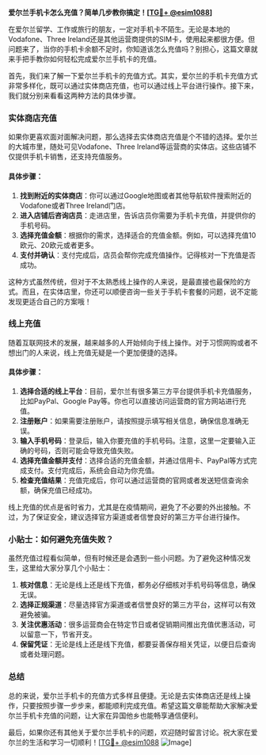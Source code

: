 **爱尔兰手机卡怎么充值？简单几步教你搞定！[[TG💪+ @esim1088](https://t.me/s/esim1088)]**

在爱尔兰留学、工作或旅行的朋友，一定对手机卡不陌生。无论是本地的Vodafone、Three Ireland还是其他运营商提供的SIM卡，使用起来都很方便。但问题来了，当你的手机卡余额不足时，你知道该怎么充值吗？别担心，这篇文章就来手把手教你如何轻松完成爱尔兰手机卡的充值。

首先，我们来了解一下爱尔兰手机卡的充值方式。其实，爱尔兰的手机卡充值方式非常多样化，既可以通过实体商店充值，也可以通过线上平台进行操作。接下来，我们就分别来看看这两种方法的具体步骤。

### 实体商店充值

如果你更喜欢面对面解决问题，那么选择去实体商店充值是个不错的选择。爱尔兰的大城市里，随处可见Vodafone、Three Ireland等运营商的实体店。这些店铺不仅提供手机卡销售，还支持充值服务。

#### 具体步骤：
1. **找到附近的实体商店**：你可以通过Google地图或者其他导航软件搜索附近的Vodafone或者Three Ireland门店。
2. **进入店铺后咨询店员**：走进店里，告诉店员你需要为手机卡充值，并提供你的手机号码。
3. **选择充值金额**：根据你的需求，选择适合的充值金额。例如，可以选择充值10欧元、20欧元或者更多。
4. **支付并确认**：支付完成后，店员会帮你完成充值操作。记得核对一下充值是否成功。

这种方式虽然传统，但对于不太熟悉线上操作的人来说，是最直接也最保险的方式。而且，在实体店里，你还可以顺便咨询一些关于手机卡套餐的问题，说不定能发现更适合自己的方案哦！

### 线上充值

随着互联网技术的发展，越来越多的人开始倾向于线上操作。对于习惯网购或者不想出门的人来说，线上充值无疑是一个更加便捷的选择。

#### 具体步骤：
1. **选择合适的线上平台**：目前，爱尔兰有很多第三方平台提供手机卡充值服务，比如PayPal、Google Pay等。你也可以直接访问运营商的官方网站进行充值。
2. **注册账户**：如果需要注册账户，请按照提示填写相关信息，确保信息准确无误。
3. **输入手机号码**：登录后，输入你要充值的手机号码。注意，这里一定要输入正确的号码，否则可能会导致充值失败。
4. **选择充值金额并支付**：选择合适的充值金额，并通过信用卡、PayPal等方式完成支付。支付完成后，系统会自动为你充值。
5. **检查充值结果**：充值完成后，你可以通过运营商的官网或者发送短信查询余额，确保充值已经成功。

线上充值的优点是省时省力，尤其是在疫情期间，避免了不必要的外出接触。不过，为了保证安全，建议选择官方渠道或者信誉良好的第三方平台进行操作。

### 小贴士：如何避免充值失败？

虽然充值过程看似简单，但有时候还是会遇到一些小问题。为了避免这种情况发生，这里给大家分享几个小贴士：

1. **核对信息**：无论是线上还是线下充值，都务必仔细核对手机号码等信息，确保无误。
2. **选择正规渠道**：尽量选择官方渠道或者信誉良好的第三方平台，这样可以有效避免被骗。
3. **关注优惠活动**：很多运营商会在特定节日或者促销期间推出充值优惠活动，可以留意一下，节省开支。
4. **保留凭证**：无论是线上还是线下充值，都要妥善保存相关凭证，以便日后查询或者处理问题。

### 总结

总的来说，爱尔兰手机卡的充值方式多样且便捷。无论是去实体商店还是线上操作，只要按照步骤一步步来，都能顺利完成充值。希望这篇文章能帮助大家解决爱尔兰手机卡充值的问题，让大家在异国他乡也能畅享通信便利。

最后，如果你还有其他关于爱尔兰手机卡的问题，欢迎随时留言讨论。祝大家在爱尔兰的生活和学习一切顺利！[[TG💪+ @esim1088](https://t.me/s/esim1088) ![Image](https://i.postimg.cc/4NQfJmqS/Snipaste-2025-05-13-00-14-12.png)]